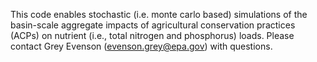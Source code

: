 This code enables stochastic (i.e. monte carlo based) simulations of the basin-scale aggregate impacts of agricultural conservation practices (ACPs) on nutrient (i.e., total nitrogen and phosphorus) loads. Please contact Grey Evenson (evenson.grey@epa.gov) with questions.
